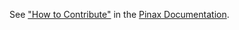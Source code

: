 See ["How to Contribute"](http://pinaxproject.com/pinax/how_to_contribute/)
in the [Pinax Documentation](http://pinaxproject.com/pinax/).
